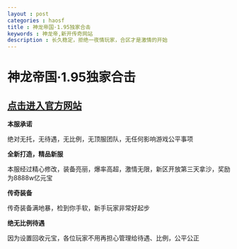 ```yaml
---
layout : post
categories : haosf
title : 神龙帝国·1.95独家合击
keywords : 神龙帝,新开传奇网站
description : 长久稳定，拒绝一夜情玩家，合区才是激情的开始
---
```

# 神龙帝国·1.95独家合击
## [点击进入官方网站](http://www.614st.com/)

__本服承诺__

绝对无托，无待遇，无比例，无顶服团队，无任何影响游戏公平事项

__全新打造，精品新服__

本服经过精心修改，装备亮丽，爆率高超，激情无限，新区开放第三天拿沙，奖励为8888w亿元宝

__传奇装备__

传奇装备满地暴，检到你手软，新手玩家非常好起步

__绝无比例待遇__

因为设置回收元宝，各位玩家不用再担心管理给待遇、比例，公平公正
